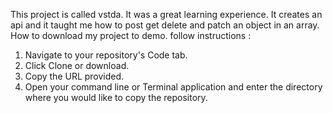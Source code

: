This project is called vstda. It was a great learning experience. It creates an api and it taught me how to post get delete and patch an object in an array.
How to download my project to demo. follow instructions :
1. Navigate to your repository's Code tab.
2. Click Clone or download.
3. Copy the URL provided.
4. Open your command line or Terminal application and enter the directory where you would       like to copy the repository.